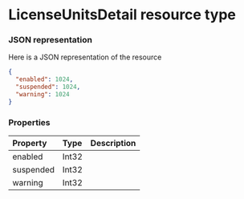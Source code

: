 # LicenseUnitsDetail resource type



### JSON representation

Here is a JSON representation of the resource

```json
{
  "enabled": 1024,
  "suspended": 1024,
  "warning": 1024
}

```
### Properties
| Property	   | Type	|Description|
|:---------------|:--------|:----------|
|enabled|Int32||
|suspended|Int32||
|warning|Int32||
<!-- uuid: 619bab8d-8b6e-4562-a530-cab20976e0c5\n2015-10-09 15:13:50 UTC -->